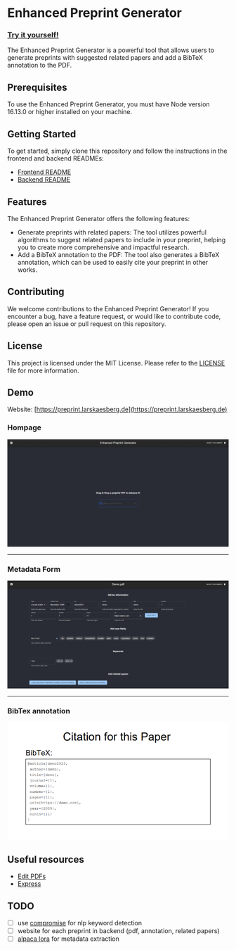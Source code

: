 # Enhanced Preprint Generator

### [Try it yourself!](https://preprint.larskaesberg.de/)

The Enhanced Preprint Generator is a powerful tool that allows users to generate preprints with suggested related papers and add a BibTeX annotation to the PDF.

## Prerequisites

To use the Enhanced Preprint Generator, you must have Node version 16.13.0 or higher installed on your machine.

## Getting Started

To get started, simply clone this repository and follow the instructions in the frontend and backend READMEs:

 - [Frontend README](frontend/README.md)
 - [Backend README](backend/README.md)

## Features

The Enhanced Preprint Generator offers the following features:

 - Generate preprints with related papers: The tool utilizes powerful algorithms to suggest related papers to include in your preprint, helping you to create more comprehensive and impactful research.
 - Add a BibTeX annotation to the PDF: The tool also generates a BibTeX annotation, which can be used to easily cite your preprint in other works.

## Contributing

We welcome contributions to the Enhanced Preprint Generator! If you encounter a bug, have a feature request, or would like to contribute code, please open an issue or pull request on this repository.

## License 

This project is licensed under the MIT License. Please refer to the [LICENSE](COPYING) file for more information.

## Demo
Website: [https://preprint.larskaesberg.de](https://preprint.larskaesberg.de)
### Hompage
![EPG-Demo1.png](pictures%2FEPG-Demo1.png)

-----
### Metadata Form
![EPG-Demo3.png](pictures%2FEPG-Demo3.png)

-----
### BibTex annotation
![EPG-Demo4.png](pictures%2FEPG-Demo4.png)

## Useful resources

 - [Edit PDFs](https://pdf-lib.js.org/)
 - [Express](https://expressjs.com/de/)

## TODO

- [ ] use [compromise](https://www.npmjs.com/package/compromise) for nlp keyword detection
- [ ] website for each preprint in backend (pdf, annotation, related papers)
- [ ] [alpaca lora](https://github.com/tloen/alpaca-lora) for metadata extraction
